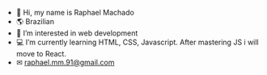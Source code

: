 - 👋 Hi, my name is Raphael Machado
- 🌎 Brazilian
- 👀 I’m interested in web development
- 💻 I’m currently learning HTML, CSS, Javascript. After mastering JS i will move to React.
- ✉ raphael.mm.91@gmail.com
